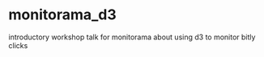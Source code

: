 monitorama_d3
=============

introductory workshop talk for monitorama about using d3 to monitor bitly clicks